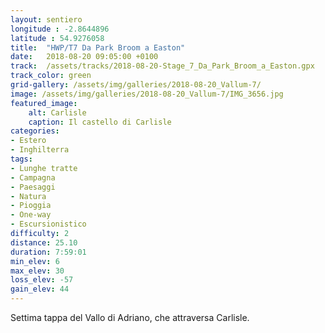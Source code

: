 ```yaml
---
layout: sentiero
longitude : -2.8644896
latitude : 54.9276058
title:  "HWP/T7 Da Park Broom a Easton"
date:   2018-08-20 09:05:00 +0100
track:  /assets/tracks/2018-08-20-Stage_7_Da_Park_Broom_a_Easton.gpx
track_color: green
grid-gallery: /assets/img/galleries/2018-08-20_Vallum-7/
image: /assets/img/galleries/2018-08-20_Vallum-7/IMG_3656.jpg
featured_image:
    alt: Carlisle
    caption: Il castello di Carlisle
categories:
- Estero
- Inghilterra
tags:
- Lunghe tratte
- Campagna
- Paesaggi
- Natura
- Pioggia
- One-way
- Escursionistico
difficulty: 2
distance: 25.10 
duration: 7:59:01
min_elev: 6
max_elev: 30
loss_elev: -57
gain_elev: 44
---
```


Settima tappa del Vallo di Adriano, che attraversa Carlisle.
